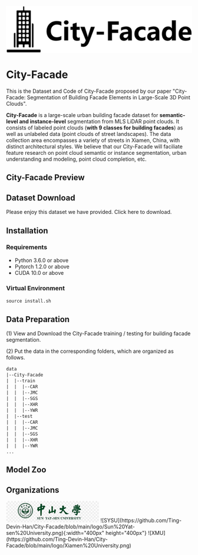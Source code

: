 ![City-Facade-logo](https://github.com/Ting-Devin-Han/City-Facade/blob/main/logo/City-Facade.png)
# City-Facade 
This is the Dataset and Code of City-Facade proposed by our paper "City-Facade: Segmentation of Building Facade Elements in Large-Scale 3D Point Clouds".

<b>City-Facade</b> is a large-scale urban building facade dataset for <b>semantic-level and instance-level</b> segmentation from MLS LiDAR point clouds. It consists of labeled point clouds (<b>with 9 classes for building facades</b>) as well as unlabeled data (point clouds of street landscapes). The data collection area encompasses a variety of streets in Xiamen, China, with distinct architectural styles. We believe that our City-Facade will faciliate feature research on point cloud semantic or instance segmentation, urban understanding and modeling, point cloud completion, etc.

## City-Facade Preview

## Dataset Download

Please enjoy this dataset we have provided. Click here to download.

## Installation

### Requirements
<ul>
<li>Python 3.6.0 or above</li>
<li>Pytorch 1.2.0 or above</li>
<li>CUDA 10.0 or above</li>
</ul>

### Virtual Environment
````
source install.sh
````

## Data Preparation
(1) View and Download the City-Facade training / testing for building facade segmentation.

(2) Put the data in the corresponding folders, which are organized as follows.
````
data
|--City-Facade
|  |--train
|  |  |--CAR
|  |  |--JMC
|  |  |--SGS
|  |  |--XHR
|  |  |--YWR
|  |--test
|  |  |--CAR
|  |  |--JMC
|  |  |--SGS
|  |  |--XHR
|  |  |--YWR
...
````
## Model Zoo

## Organizations
<img src="https://github.com/Ting-Devin-Han/City-Facade/blob/main/logo/Sun%20Yat-sen%20University.png" alt="SYSU" width="50%" height="50%">
![SYSU](https://github.com/Ting-Devin-Han/City-Facade/blob/main/logo/Sun%20Yat-sen%20University.png){:width="400px" height="400px"}
![XMU](https://github.com/Ting-Devin-Han/City-Facade/blob/main/logo/Xiamen%20University.png)
